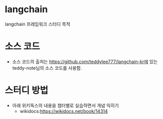 # langchain
langchain 프레임워크 스터디 목적

# 소스 코드
- 소스 코드의 출처는 https://github.com/teddylee777/langchain-kr에 있는 teddy-note님의 소스 코드를 사용함.

# 스터디 방법
- 아래 위키독스의 내용을 챕터별로 실습하면서 개념 익히기
   - wikidocs:https://wikidocs.net/book/14314
